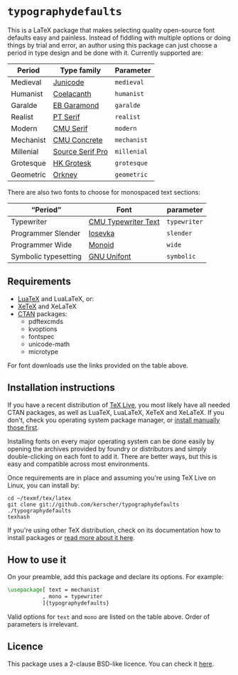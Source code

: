 # ```typographydefaults```

This is a LaTeX package that makes selecting quality open-source font defaults easy and painless. Instead of fiddling with multiple options or doing things by trial and error, an author using this package can just choose a period in type design and be done with it. Currently supported are:

| Period    | Type family                                                        | Parameter       |
|-----------|--------------------------------------------------------------------|-----------------|
| Medieval  | [Junicode](http://junicode.sourceforge.net/)                       | ```medieval```  |
| Humanist  | [Coelacanth](https://fontlibrary.org/en/font/coelacanth)           | ```humanist```  |
| Garalde   | [EB Garamond](http://www.georgduffner.at/ebgaramond/)              | ```garalde```   |
| Realist   | [PT Serif](http://www.paratype.com/public/)                        | ```realist```   |
| Modern    | [CMU Serif](http://cm-unicode.sourceforge.net/)                    | ```modern```    |
| Mechanist | [CMU Concrete](http://cm-unicode.sourceforge.net/)                 | ```mechanist``` |
| Millenial | [Source Serif Pro](http://adobe-fonts.github.io/source-serif-pro/) | ```millenial``` |
| Grotesque | [HK Grotesk](https://fontlibrary.org/en/font/hk-grotesk)           | ```grotesque``` |
| Geometric | [Orkney](https://fontlibrary.org/en/font/orkney)                   | ```geometric``` |

There are also two fonts to choose for monospaced text sections:

| “Period”             | Font                                                      | parameter        |
|----------------------|-----------------------------------------------------------|------------------|
| Typewriter           | [CMU Typewriter Text](http://cm-unicode.sourceforge.net/) | ```typewriter``` |
| Programmer Slender   | [Iosevka](https://be5invis.github.io/Iosevka/)            | ```slender```    |
| Programmer Wide      | [Monoid](http://larsenwork.com/monoid/)                   | ```wide```       |
| Symbolic typesetting | [GNU Unifont](http://www.unifoundry.com/unifont.html)     | ```symbolic```   |

## Requirements

* [LuaTeX](http://luatex.org/) and LuaLaTeX, or:
* [XeTeX](http://xetex.sourceforge.net/) and XeLaTeX
* [CTAN](http://www.ctan.org/) packages:
    * pdftexcmds
    * kvoptions
    * fontspec
    * unicode-math
    * microtype
    
For font downloads use the links provided on the table above.

## Installation instructions

If you have a recent distribution of [TeX Live](https://www.tug.org/texlive/), you most likely have all needed CTAN packages, as well as LuaTeX, LuaLaTeX, XeTeX and XeLaTeX. If you don't, check you operating system package manager, or [install manually those first](https://en.wikibooks.org/wiki/LaTeX/Installing_Extra_Packages).

Installing fonts on every major operating system can be done easily by opening the archives provided by foundry or distributors and simply double-clicking on each font to add it. There are better ways, but this is easy and compatible across most environments.

Once requirements are in place and assuming you're using TeX Live on Linux, you can install by:

```shell
cd ~/texmf/tex/latex
git clone git://github.com/kerscher/typographydefaults ./typographydefaults
texhash
```

If you're using other TeX distribution, check on its documentation how to install packages or [read more about it here](https://en.wikibooks.org/wiki/LaTeX/Installing_Extra_Packages).

## How to use it

On your preamble, add this package and declare its options. For example:

```latex
\usepackage[ text = mechanist
           , mono = typewriter
           ]{typographydefaults}
```

Valid options for ```text``` and ```mono``` are listed on the table above.
Order of parameters is irrelevant.

## Licence

This package uses a 2-clause BSD-like licence. You can check it [here](LICENCE.md).
